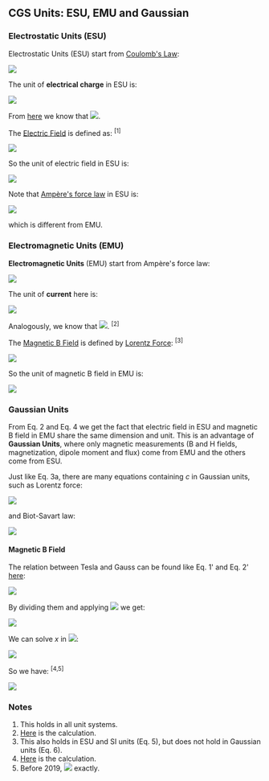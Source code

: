 ## CGS Units: ESU, EMU and Gaussian

### Electrostatic Units (ESU)

Electrostatic Units (ESU) start from [Coulomb's Law](https://en.wikipedia.org/wiki/Coulomb%27s_law):

<img src="https://latex.codecogs.com/gif.latex?F=\frac{q^\text{ES}_1q^\text{ES}_2}{r^2}\quad\text{(Eq.\,1)}">

The unit of **electrical charge** in ESU is:

<img src="https://latex.codecogs.com/gif.latex?1\;\text{statC}=1\;\text{dyn}^{1/2}\text{cm}">

From [here](methodology.md) we know that <img src="https://latex.codecogs.com/gif.latex?1\;\text{statC}\overset{\frown}=3.33564095107(24){\times}10^{-10}\;\text{C}">.

The [Electric Field](https://en.wikipedia.org/wiki/Electric_field#Electrostatics) is defined as: <sup>[1]</sup>

<img src="https://latex.codecogs.com/gif.latex?\mathbf{E}\equiv\frac{\mathbf{F_{electric}}}q">

So the unit of electric field in ESU is:

<img src="https://latex.codecogs.com/gif.latex?1\;\text{statV/cm}=1\;\text{dyn/statC}=1\;\text{dyn}^{1/2}\text{cm}^{-1}\quad\text{(Eq.\,2)}">

Note that [Ampère's force law](https://en.wikipedia.org/wiki/Amp%C3%A8re%27s_force_law) in ESU is:

<img src="https://latex.codecogs.com/gif.latex?F=\frac{2I^\text{ES}_1I^\text{ES}_2l}{c^2r}\quad\text{(Eq.\,3a)}">

which is different from EMU.

### Electromagnetic Units (EMU)

**Electromagnetic Units** (EMU) start from Ampère's force law:

<img src="https://latex.codecogs.com/gif.latex?F=\frac{2I^\text{EM}_1I^\text{EM}_2l}r\quad\text{(Eq.\,3b)}">

The unit of **current** here is:

<img src="https://latex.codecogs.com/gif.latex?1\;\text{abA}=1\;\text{dyn}^{1/2}">

Analogously, we know that <img src="https://latex.codecogs.com/gif.latex?1\;\text{abA}\overset{\frown}=9.9999999973(8)\;\text{A}">. <sup>[2]</sup>

The [Magnetic B Field](https://en.wikipedia.org/wiki/Magnetic_field#The_B-field) is defined by [Lorentz Force](https://en.wikipedia.org/wiki/Lorentz_force#Equation_in_cgs_units): <sup>[3]</sup>

<img src="https://latex.codecogs.com/gif.latex?\mathbf{F_{magnetic}}=q(\mathbf{v}\times\mathbf{B})">

So the unit of magnetic B field in EMU is:

<img src="https://latex.codecogs.com/gif.latex?1\;\text{G}=1\;\text{dyn/abA\;cm}=1\;\text{dyn}^{1/2}\text{cm}^{-1}\quad\text{(Eq.\,4)}">

### Gaussian Units

From Eq. 2 and Eq. 4 we get the fact that electric field in ESU and magnetic B field in EMU share the same dimension and unit. This is an advantage of **Gaussian Units**, where only magnetic measurements (B and H fields, magnetization, dipole moment and flux) come from EMU and the others come from ESU.

Just like Eq. 3a, there are many equations containing *c* in Gaussian units, such as Lorentz force:

<img src="https://latex.codecogs.com/gif.latex?\mathbf{F}=q^\text{G}(\mathbf{E^\text{G}}+\frac{1}c\mathbf{v}\times\mathbf{B^\text{G}})">

and Biot-Savart law:

<img src="https://latex.codecogs.com/gif.latex?\mathbf{B}^\text{G}=\frac{1}c\oint\frac{I^\text{G}\times\mathbf{\hat{r}}}{r^2}\operatorname{d}\boldsymbol\ell">

#### Magnetic B Field

The relation between Tesla and Gauss can be found like Eq. 1' and Eq. 2' [here](methodology.md):

<img src="https://latex.codecogs.com/gif.latex?\begin{cases}\mathbf{F_{magnetic}}=q^\text{SI}(\mathbf{v}\times\mathbf{B}^\text{SI})&\text{(Eq.\,5)}\\\mathbf{F_{magnetic}}=q^\text{G}(\dfrac{1}c\mathbf{v}\times\mathbf{B^\text{G}})&\text{(Eq.\,6)}\end{cases}">

By dividing them and applying <img src="https://latex.codecogs.com/gif.latex?q^\text{SI}=\sqrt{4\pi\varepsilon_0}q^\text{G}"> we get:

<img src="https://latex.codecogs.com/gif.latex?\mathbf{B}^\text{G}=\sqrt{4\pi\varepsilon_0}\;c\;\mathbf{B}^\text{SI}">

We can solve *x* in <img src="https://latex.codecogs.com/gif.latex?1\;\text{G}=\sqrt{4\pi\varepsilon_0}c\;x\;\text{T}">:

<img src="https://latex.codecogs.com/gif.latex?{x=\frac{1\;\text{G}}{\sqrt{4\pi\varepsilon_0}\;c\;\text{T}}=\frac{1\;\text{dyn}^{1/2}\text{cm}^{-1}}{\sqrt{4\pi{\times}8.8541878128(13){\times}10^{-12}\text{C}^2/\text{Nm}^2}\;299792458\;\text{m/s}\;\text{Ns/Cm}}=\dots=1.00000000027(7){\times}10^{-4}}">

So we have: <sup>[4,5]</sup>

<img src="https://latex.codecogs.com/gif.latex?1\;\text{G}\overset{\frown}=1.00000000027(7){\times}10^{-4}\;\text{T}">

### Notes

1. This holds in all unit systems.
2. [Here](uncertainties/ampere.py) is the calculation.
3. This also holds in ESU and SI units (Eq. 5), but does not hold in Gaussian units (Eq. 6).
4. [Here](uncertainties/gauss.py) is the calculation.
5. Before 2019, <img src="https://latex.codecogs.com/gif.latex?1\;\text{G}\overset{\frown}=1{\times}10^{-4}\;\text{T}"> exactly.